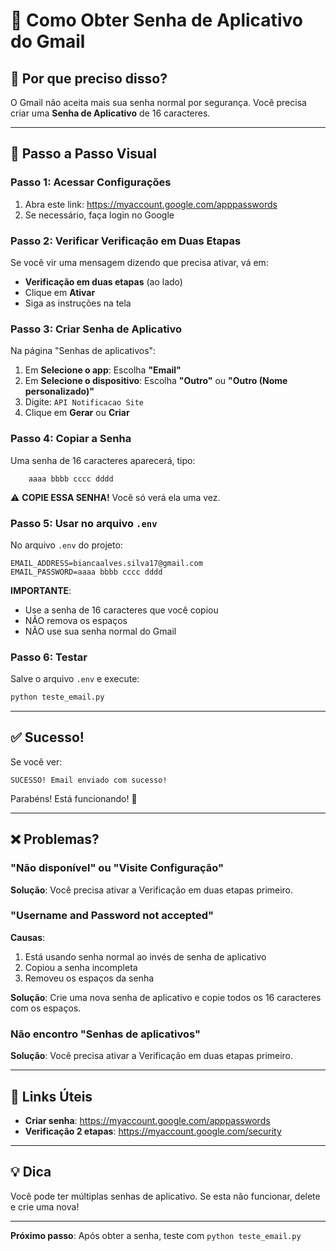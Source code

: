# 📧 Como Obter Senha de Aplicativo do Gmail

## 🎯 Por que preciso disso?

O Gmail não aceita mais sua senha normal por segurança. Você precisa criar uma **Senha de Aplicativo** de 16 caracteres.

---

## 📝 Passo a Passo Visual

### Passo 1: Acessar Configurações

1. Abra este link: https://myaccount.google.com/apppasswords
2. Se necessário, faça login no Google

### Passo 2: Verificar Verificação em Duas Etapas

Se você vir uma mensagem dizendo que precisa ativar, vá em:
- **Verificação em duas etapas** (ao lado)
- Clique em **Ativar**
- Siga as instruções na tela

### Passo 3: Criar Senha de Aplicativo

Na página "Senhas de aplicativos":

1. Em **Selecione o app**: Escolha **"Email"**
2. Em **Selecione o dispositivo**: Escolha **"Outro"** ou **"Outro (Nome personalizado)"**
3. Digite: `API Notificacao Site`
4. Clique em **Gerar** ou **Criar**

### Passo 4: Copiar a Senha

Uma senha de 16 caracteres aparecerá, tipo:
```
    aaaa bbbb cccc dddd
```

⚠️ **COPIE ESSA SENHA!** Você só verá ela uma vez.

### Passo 5: Usar no arquivo `.env`

No arquivo `.env` do projeto:

```env
EMAIL_ADDRESS=biancaalves.silva17@gmail.com
EMAIL_PASSWORD=aaaa bbbb cccc dddd
```

**IMPORTANTE**: 
- Use a senha de 16 caracteres que você copiou
- NÃO remova os espaços
- NÃO use sua senha normal do Gmail

### Passo 6: Testar

Salve o arquivo `.env` e execute:

```bash
python teste_email.py
```

---

## ✅ Sucesso!

Se você ver:
```
SUCESSO! Email enviado com sucesso!
```

Parabéns! Está funcionando! 🎉

---

## ❌ Problemas?

### "Não disponível" ou "Visite Configuração"

**Solução**: Você precisa ativar a Verificação em duas etapas primeiro.

### "Username and Password not accepted"

**Causas**:
1. Está usando senha normal ao invés de senha de aplicativo
2. Copiou a senha incompleta
3. Removeu os espaços da senha

**Solução**: Crie uma nova senha de aplicativo e copie todos os 16 caracteres com os espaços.

### Não encontro "Senhas de aplicativos"

**Solução**: Você precisa ativar a Verificação em duas etapas primeiro.

---

## 🔗 Links Úteis

- **Criar senha**: https://myaccount.google.com/apppasswords
- **Verificação 2 etapas**: https://myaccount.google.com/security

---

## 💡 Dica

Você pode ter múltiplas senhas de aplicativo. Se esta não funcionar, delete e crie uma nova!

---

**Próximo passo**: Após obter a senha, teste com `python teste_email.py`

